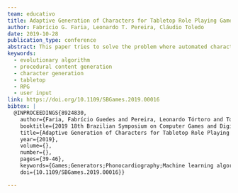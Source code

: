 ```yaml
---
team: educativo
title: Adaptive Generation of Characters for Tabletop Role Playing Games
author: Fabrício G. Faria, Leonardo T. Pereira, Cláudio Toledo
date: 2019-10-28
publication_type: conference
abstract: This paper tries to solve the problem where automated character creation for Tabletop RPGs is completely random and does not fully pleases certain players, especially those that have difficulty in being creative and adapting characters to their personal tastes. To accomplish that, the usage of a Evolutionary Algorithm (EA) was proposed, in conjunction with the user's input (positive or negative) during generations, to create characters focused on having traits that are catered to each individual's taste. The generated traits are "Race", "Class", "Size", "Visual Trait", "Personality" and "Quirk". The fitness calculation for each individual was made using trait tables with weights previously defined by the programmer, and posteriorly by the user's evaluation of the characters during execution. The project was made using the Unity game engine with C# language, to take advantage of the tool's easy interface creation. It was produced as a phone application, for ease of distribution and general use. The application was tested with a variety of users, and the results, presented in the form of graphs, indicate that the rejection rate was almost null, with the great majority of users recognizing the gradual improvement of suggestions between generations, and evaluating positively the characters generated by the algorithm.
keywords:
  - evolutionary algorithm
  - procedural content generation
  - character generation
  - tabletop 
  - RPG
  - user input
link: https://doi.org/10.1109/SBGames.2019.00016
bibtex: |
  @INPROCEEDINGS{8924830,
    author={Faria, Fabrício Guedes and Pereira, Leonardo Tórtoro and Toledo, Cláudio Fabiano Motta},
    booktitle={2019 18th Brazilian Symposium on Computer Games and Digital Entertainment (SBGames)}, 
    title={Adaptive Generation of Characters for Tabletop Role Playing Games}, 
    year={2019},
    volume={},
    number={},
    pages={39-46},
    keywords={Games;Generators;Phonocardiography;Machine learning algorithms;Character generation;Computational modeling;Evolutionary computation;evolutionary algorithm;procedural content generation;character generation;tabletop RPG;user input},
    doi={10.1109/SBGames.2019.00016}}

---
```

